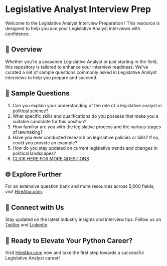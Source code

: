 # Legislative Analyst Interview Prep

Welcome to the Legislative Analyst Interview Preparation ! This resource is designed to help you ace your Legislative Analyst interviews with confidence.

## 🚀 Overview

Whether you're a seasoned Legislative Analyst or just starting in the field, this repository is tailored to enhance your interview readiness. We've curated a set of sample questions commonly asked in Legislative Analyst interviews to help you prepare and succeed.

## 📝 Sample Questions

1. Can you explain your understanding of the role of a legislative analyst in political science?
2. What specific skills and qualifications do you possess that make you a suitable candidate for this position?
3. How familiar are you with the legislative process and the various stages of lawmaking?
4. Have you ever conducted research on legislative policies or bills? If so, could you provide an example?
5. How do you stay updated on current legislative trends and changes in political landscapes?
6. [CLICK HERE FOR MORE QUESTIONS](https://hireabo.com/job/7_3_2/Legislative%20Analyst)

## 🌐 Explore Further

For an extensive question bank and more resources across 5,000 fields, visit [HireAbo.com](https://www.hireabo.com).

## 📱 Connect with Us

Stay updated on the latest industry insights and interview tips. Follow us on [Twitter](https://twitter.com/hireabo) and [LinkedIn](https://www.linkedin.com/in/hire-abo-3609972a8/).

## 🚀 Ready to Elevate Your Python Career?

Visit [HireAbo.com](https://www.hireabo.com) now and take the first step towards a successful Legislative Analyst career!